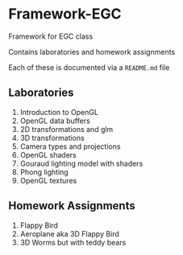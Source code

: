 # Framework-EGC
Framework for EGC class

Contains laboratories and homework assignments

Each of these is documented via a `README.md` file

## Laboratories
1. Introduction to OpenGL
2. OpenGL data buffers
3. 2D transformations and glm
4. 3D transformations
5. Camera types and projections
6. OpenGL shaders
7. Gouraud lighting model with shaders
8. Phong lighting
9. OpenGL textures

## Homework Assignments
1. Flappy Bird
2. Aeroplane aka 3D Flappy Bird
3. 3D Worms but with teddy bears
